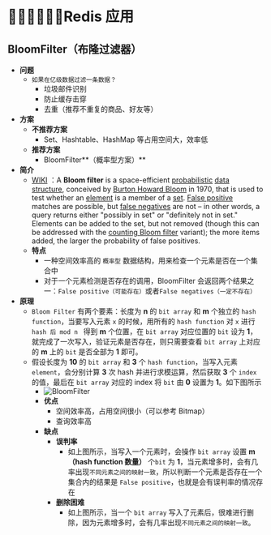 

# Redis 应用

## BloomFilter（布隆过滤器）

- **问题**
  - `如果在亿级数据过滤一条数据？`
    - 垃圾邮件识别
    - 防止缓存击穿
    - 去重（推荐不重复的商品、好友等）
- **方案**
    - **不推荐方案**
        - Set、Hashtable、HashMap 等占用空间大，效率低
    - **推荐方案**
        - BloomFilter**（概率型方案）**
- **简介**
  - [WIKI](https://en.wikipedia.org/wiki/Bloom_filter) ：A **Bloom filter** is a space-efficient [probabilistic](https://en.wikipedia.org/wiki/Probabilistic) [data structure](https://en.wikipedia.org/wiki/Data_structure), conceived by [Burton Howard Bloom](https://en.wikipedia.org/w/index.php?title=Burton_Howard_Bloom&action=edit&redlink=1) in 1970, that is used to test whether an [element](https://en.wikipedia.org/wiki/Element_(mathematics)) is a member of a [set](https://en.wikipedia.org/wiki/Set_(computer_science)). [False positive](https://en.wikipedia.org/wiki/Type_I_and_type_II_errors) matches are possible, but [false negatives](https://en.wikipedia.org/wiki/Type_I_and_type_II_errors) are not – in other words, a query returns either "possibly in set" or "definitely not in set." Elements can be added to the set, but not removed (though this can be addressed with the [counting Bloom filter](https://en.wikipedia.org/wiki/Bloom_filter#Counting_Bloom_filters) variant); the more items added, the larger the probability of false positives.
  - **特点**
    - 一种空间效率高的 `概率型` 数据结构，用来检查一个元素是否在一个集合中
    - 对于一个元素检测是否存在的调用，BloomFilter 会返回两个结果之一：`False positive（可能存在）`或者`False negatives（一定不存在）`
- **原理**
  - `Bloom Filter` 有两个要素：长度为 **n** 的 `bit array` 和 **m** 个独立的 `hash function`，当要写入元素 `x` 的时候，用所有的 `hash function`  对 `x`  进行 `hash 后 mod n ` 得到 **m** 个位置，在 `bit array`  对应位置的 `bit` 设为 **1**，就完成了一次写入，验证元素是否存在，则只需要查看 `bit array` 上对应的 **m** 上的 `bit` 是否全部为 **1** 即可。 
  - 假设长度为 **10** 的 `bit array` 和 **3** 个 `hash function`，当写入元素 `element`，会分别计算 **3** 次 hash 并进行求模运算，然后获取 **3** 个 `index` 的值，最后在 `bit array` 对应的 index 将 `bit` 由 **0** 设置为 **1**。如下图所示
      - ![BloomFilter](https://gitee.com/bonismo/notebook-img/raw/master/img/redis/BloomFilter.svg)
      - **优点**
          - 空间效率高，占用空间很小（可以参考 Bitmap）
          - 查询效率高
      - **缺点**
          - **误判率**
              - 如上图所示，当写入一个元素时，会操作 `bit array` 设置 **m（hash function 数量）** 个`bit` 为 **1**，当元素增多时，会有几率出现`不同元素之间的映射一致`，所以判断一个元素是否存在一个集合内的结果是 `False positive`，也就是会有误判率的情况存在
          - **删除困难**
              - 如上图所示，当一个 `bit array` 写入了元素后，很难进行删除，因为元素增多时，会有几率出现`不同元素之间的映射一致`。

